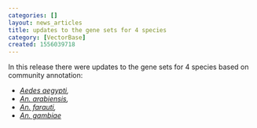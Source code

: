 ```yaml
---
categories: []
layout: news_articles
title: updates to the gene sets for 4 species
category: [VectorBase]
created: 1556039718
---
```

In this release there were updates to the gene sets for 4 species based on community annotation: 
<ul> 
<em>
<li><a href="https://www.vectorbase.org/organisms/aedes-aegypti">Aedes aegypti</a>,</li> 
<li><a href="https://www.vectorbase.org/organisms/anopheles-arabiensis">An. arabiensis</a>,</li> 
<li><a href="https://www.vectorbase.org/organisms/anopheles-farauti">An. farauti</a>,  </li> 
<li><a href="https://www.vectorbase.org/organisms/anopheles-gambiae">An. gambiae</a></li> 
</em>
</ul>




